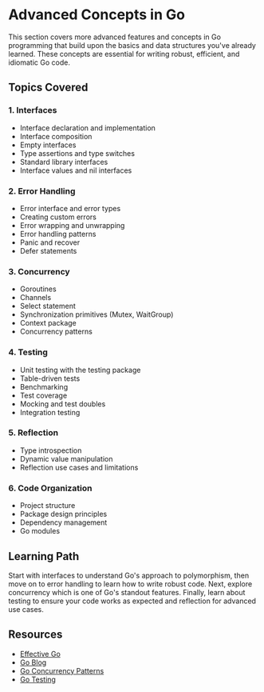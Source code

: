 # Advanced Concepts in Go

This section covers more advanced features and concepts in Go programming that build upon the basics and data structures you've already learned. These concepts are essential for writing robust, efficient, and idiomatic Go code.

## Topics Covered

### 1. Interfaces

- Interface declaration and implementation
- Interface composition
- Empty interfaces
- Type assertions and type switches
- Standard library interfaces
- Interface values and nil interfaces

### 2. Error Handling

- Error interface and error types
- Creating custom errors
- Error wrapping and unwrapping
- Error handling patterns
- Panic and recover
- Defer statements

### 3. Concurrency

- Goroutines
- Channels
- Select statement
- Synchronization primitives (Mutex, WaitGroup)
- Context package
- Concurrency patterns

### 4. Testing

- Unit testing with the testing package
- Table-driven tests
- Benchmarking
- Test coverage
- Mocking and test doubles
- Integration testing

### 5. Reflection

- Type introspection
- Dynamic value manipulation
- Reflection use cases and limitations

### 6. Code Organization

- Project structure
- Package design principles
- Dependency management
- Go modules

## Learning Path

Start with interfaces to understand Go's approach to polymorphism, then move on to error handling to learn how to write robust code. Next, explore concurrency which is one of Go's standout features. Finally, learn about testing to ensure your code works as expected and reflection for advanced use cases.

## Resources

- [Effective Go](https://golang.org/doc/effective_go)
- [Go Blog](https://blog.golang.org/)
- [Go Concurrency Patterns](https://talks.golang.org/2012/concurrency.slide)
- [Go Testing](https://golang.org/pkg/testing/)
